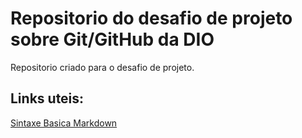 # Repositorio do desafio de projeto sobre Git/GitHub da DIO
Repositorio criado para o desafio de projeto.

## Links uteis:
[Sintaxe Basica Markdown](https://www.markdownguide.org/basic-syntax/)
